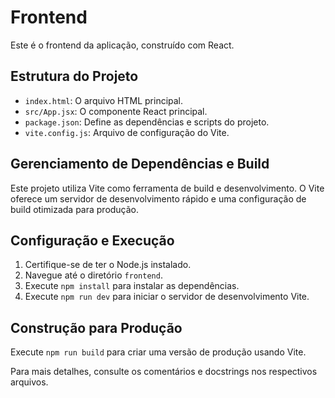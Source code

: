 # Frontend

Este é o frontend da aplicação, construído com React.

## Estrutura do Projeto

- `index.html`: O arquivo HTML principal.
- `src/App.jsx`: O componente React principal.
- `package.json`: Define as dependências e scripts do projeto.
- `vite.config.js`: Arquivo de configuração do Vite.

## Gerenciamento de Dependências e Build

Este projeto utiliza Vite como ferramenta de build e desenvolvimento. O Vite oferece um servidor de desenvolvimento rápido e uma configuração de build otimizada para produção.

## Configuração e Execução

1. Certifique-se de ter o Node.js instalado.
2. Navegue até o diretório `frontend`.
3. Execute `npm install` para instalar as dependências.
4. Execute `npm run dev` para iniciar o servidor de desenvolvimento Vite.

## Construção para Produção

Execute `npm run build` para criar uma versão de produção usando Vite.

Para mais detalhes, consulte os comentários e docstrings nos respectivos arquivos.